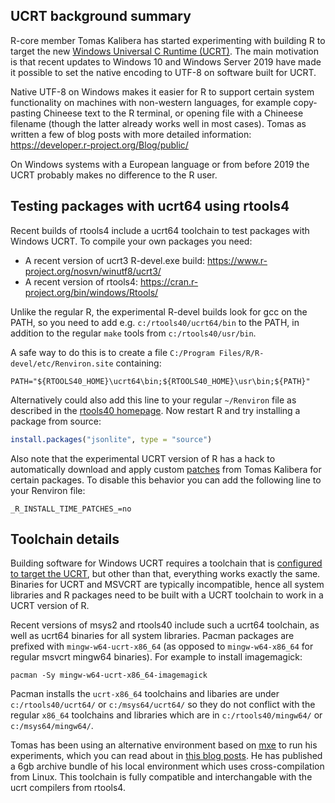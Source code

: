 ## UCRT background summary

R-core member Tomas Kalibera has started experimenting with building R to target the new [Windows Universal C Runtime (UCRT)](https://devblogs.microsoft.com/cppblog/introducing-the-universal-crt/). The main motivation is that recent updates to Windows 10 and Windows Server 2019 have made it possible to set the native encoding to UTF-8 on software built for UCRT.

Native UTF-8 on Windows makes it easier for R to support certain system functionality on machines with non-western languages, for example copy-pasting Chineese text to the R terminal, or opening file with a Chineese filename (though the latter already works well in most cases). Tomas as written a few of blog posts with more detailed information: https://developer.r-project.org/Blog/public/

On Windows systems with a European language or from before 2019 the UCRT probably makes no difference to the R user.


## Testing packages with ucrt64 using rtools4

Recent builds of rtools4 include a ucrt64 toolchain to test packages with Windows UCRT. To compile your own packages you need:

 - A recent version of ucrt3 R-devel.exe build: https://www.r-project.org/nosvn/winutf8/ucrt3/
 - A recent version of rtools4: https://cran.r-project.org/bin/windows/Rtools/

Unlike the regular R, the experimental R-devel builds look for gcc on the PATH, so you need to add e.g. `c:/rtools40/ucrt64/bin` to the PATH, in addition to the regular `make` tools from `c:/rtools40/usr/bin`.

A safe way to do this is to create a file `C:/Program Files/R/R-devel/etc/Renviron.site` containing:

```
PATH="${RTOOLS40_HOME}\ucrt64\bin;${RTOOLS40_HOME}\usr\bin;${PATH}"
```

Alternatively could also add this line to your regular `~/Renviron` file as described in the [rtools40 homepage](https://cran.r-project.org/bin/windows/Rtools/). Now restart R and try installing a package from source:

```r
install.packages("jsonlite", type = "source")
```

Also note that the experimental UCRT version of R has a hack to automatically download and apply custom [patches](https://www.r-project.org/nosvn/winutf8/ucrt3/patches/CRAN/) from Tomas Kalibera for certain packages. To disable this behavior you can add the following line to your Renviron file:

```
_R_INSTALL_TIME_PATCHES_=no
```


## Toolchain details

Building software for Windows UCRT requires a toolchain that is [configured to target the UCRT](https://github.com/r-windows/rtools-testing/blob/master/mingw-w64-headers-git/PKGBUILD#L55-L58), but other than that, everything works exactly the same. Binaries for UCRT and MSVCRT are typically incompatible, hence all system libraries and R packages need to be built with a UCRT toolchain to work in a UCRT version of R.  

Recent versions of msys2 and rtools40 include such a ucrt64 toolchain, as well as ucrt64 binaries for all system libraries. Pacman packages are prefixed with `mingw-w64-ucrt-x86_64` (as opposed to `mingw-w64-x86_64` for regular msvcrt mingw64 binaries). For example to install imagemagick:

```
pacman -Sy mingw-w64-ucrt-x86_64-imagemagick
```

Pacman installs the `ucrt-x86_64` toolchains and libaries are under `c:/rtools40/ucrt64/` or `c:/msys64/ucrt64/` so they do not conflict with the regular `x86_64` toolchains and libraries which are in `c:/rtools40/mingw64/` or `c:/msys64/mingw64/`.

Tomas has been using an alternative environment based on [mxe](https://mxe.cc/) to run his experiments, which you can read about in [this blog posts](https://developer.r-project.org/Blog/public/2021/03/12/windows/utf-8-toolchain-and-cran-package-checks/index.html). He has published a 6gb archive bundle of his local environment which uses cross-compilation from Linux. This toolchain is fully compatible and interchangable with the ucrt compilers from rtools4.
